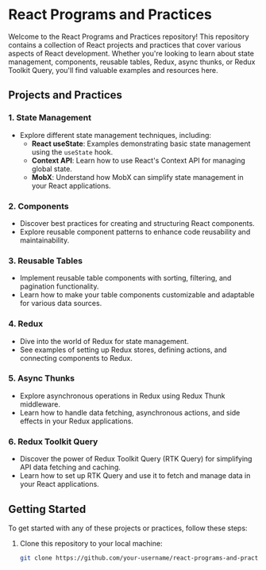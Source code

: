 # React Programs and Practices

Welcome to the React Programs and Practices repository! This repository contains a collection of React projects and practices that cover various aspects of React development. Whether you're looking to learn about state management, components, reusable tables, Redux, async thunks, or Redux Toolkit Query, you'll find valuable examples and resources here.

## Projects and Practices

### 1. State Management

- Explore different state management techniques, including:
  - **React useState**: Examples demonstrating basic state management using the `useState` hook.
  - **Context API**: Learn how to use React's Context API for managing global state.
  - **MobX**: Understand how MobX can simplify state management in your React applications.

### 2. Components

- Discover best practices for creating and structuring React components.
- Explore reusable component patterns to enhance code reusability and maintainability.

### 3. Reusable Tables

- Implement reusable table components with sorting, filtering, and pagination functionality.
- Learn how to make your table components customizable and adaptable for various data sources.

### 4. Redux

- Dive into the world of Redux for state management.
- See examples of setting up Redux stores, defining actions, and connecting components to Redux.

### 5. Async Thunks

- Explore asynchronous operations in Redux using Redux Thunk middleware.
- Learn how to handle data fetching, asynchronous actions, and side effects in your Redux applications.

### 6. Redux Toolkit Query

- Discover the power of Redux Toolkit Query (RTK Query) for simplifying API data fetching and caching.
- Learn how to set up RTK Query and use it to fetch and manage data in your React applications.

## Getting Started

To get started with any of these projects or practices, follow these steps:

1. Clone this repository to your local machine:

   ```bash
   git clone https://github.com/your-username/react-programs-and-practices.git
